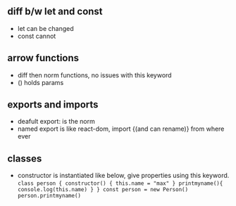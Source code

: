 ## diff b/w let and const
- let can be changed
- const cannot

## arrow functions
- diff then norm functions, no issues with this keyword
- () holds params

## exports and imports
- deafult export: is the norm
- named export is like react-dom, import {(and can rename)} from where ever

## classes
- constructor is instantiated like below, give properties using this keyword.
`
class person {
    constructor() {
        this.name = "max"
    }
    printmyname(){
        console.log(this.name)
    }
}
const person = new Person()
person.printmyname()
`